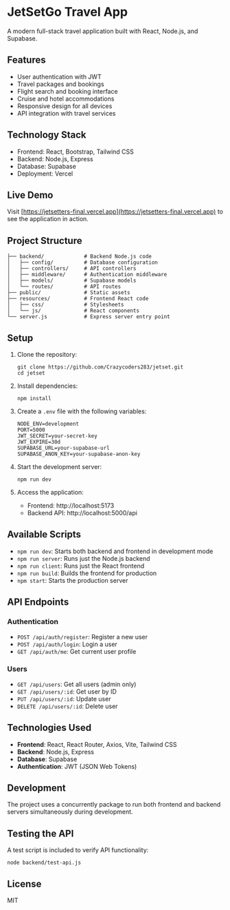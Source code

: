 # JetSetGo Travel App

A modern full-stack travel application built with React, Node.js, and Supabase.

## Features

* User authentication with JWT
* Travel packages and bookings
* Flight search and booking interface
* Cruise and hotel accommodations
* Responsive design for all devices
* API integration with travel services

## Technology Stack

* Frontend: React, Bootstrap, Tailwind CSS
* Backend: Node.js, Express
* Database: Supabase
* Deployment: Vercel

## Live Demo

Visit [https://jetsetters-final.vercel.app](https://jetsetters-final.vercel.app) to see the application in action.

## Project Structure

```
├── backend/             # Backend Node.js code
│   ├── config/          # Database configuration
│   ├── controllers/     # API controllers
│   ├── middleware/      # Authentication middleware
│   ├── models/          # Supabase models
│   └── routes/          # API routes
├── public/              # Static assets
├── resources/           # Frontend React code
│   ├── css/             # Stylesheets
│   └── js/              # React components
└── server.js            # Express server entry point
```

## Setup

1. Clone the repository:
   ```
   git clone https://github.com/Crazycoders283/jetset.git
   cd jetset
   ```

2. Install dependencies:
   ```
   npm install
   ```

3. Create a `.env` file with the following variables:
   ```
   NODE_ENV=development
   PORT=5000
   JWT_SECRET=your-secret-key
   JWT_EXPIRE=30d
   SUPABASE_URL=your-supabase-url
   SUPABASE_ANON_KEY=your-supabase-anon-key
   ```

4. Start the development server:
   ```
   npm run dev
   ```

5. Access the application:
   - Frontend: http://localhost:5173
   - Backend API: http://localhost:5000/api

## Available Scripts

- `npm run dev`: Starts both backend and frontend in development mode
- `npm run server`: Runs just the Node.js backend
- `npm run client`: Runs just the React frontend
- `npm run build`: Builds the frontend for production
- `npm start`: Starts the production server

## API Endpoints

### Authentication
- `POST /api/auth/register`: Register a new user
- `POST /api/auth/login`: Login a user
- `GET /api/auth/me`: Get current user profile

### Users
- `GET /api/users`: Get all users (admin only)
- `GET /api/users/:id`: Get user by ID
- `PUT /api/users/:id`: Update user
- `DELETE /api/users/:id`: Delete user

## Technologies Used

- **Frontend**: React, React Router, Axios, Vite, Tailwind CSS
- **Backend**: Node.js, Express
- **Database**: Supabase
- **Authentication**: JWT (JSON Web Tokens)

## Development

The project uses a concurrently package to run both frontend and backend servers simultaneously during development.

## Testing the API

A test script is included to verify API functionality:
```
node backend/test-api.js
```

## License

MIT
